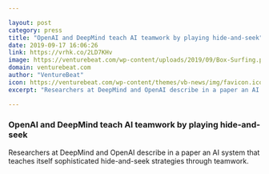 ```yaml
---

layout: post
category: press
title: "OpenAI and DeepMind teach AI teamwork by playing hide-and-seek"
date: 2019-09-17 16:06:26
link: https://vrhk.co/2LD7KHv
image: https://venturebeat.com/wp-content/uploads/2019/09/Box-Surfing.png?w=1200&strip=all
domain: venturebeat.com
author: "VentureBeat"
icon: https://venturebeat.com/wp-content/themes/vb-news/img/favicon.ico
excerpt: "Researchers at DeepMind and OpenAI describe in a paper an AI system that teaches itself sophisticated hide-and-seek strategies through teamwork."

---
```


### OpenAI and DeepMind teach AI teamwork by playing hide-and-seek

Researchers at DeepMind and OpenAI describe in a paper an AI system that teaches itself sophisticated hide-and-seek strategies through teamwork.